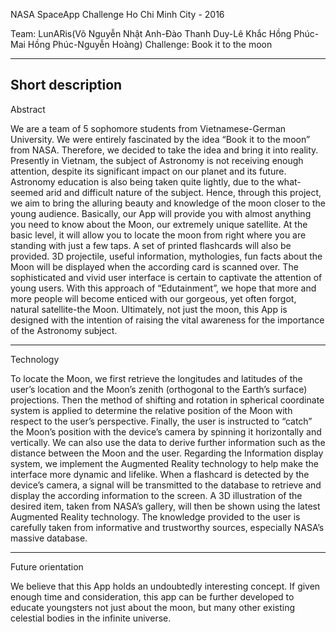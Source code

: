 NASA SpaceApp Challenge Ho Chi Minh City - 2016

Team: LunARis(Võ Nguyễn Nhật Anh-Đào Thanh Duy-Lê Khắc Hồng Phúc-Mai Hồng Phúc-Nguyễn Hoàng)
Challenge: Book it to the moon

---------------------------------------------
Short description
---------------------------------------------

Abstract

We are a team of 5 sophomore students from Vietnamese-German University. We were entirely fascinated by the idea “Book it to the moon” from NASA. Therefore, we decided to take the idea and bring it into reality. Presently in Vietnam, the subject of Astronomy is not receiving enough attention, despite its significant impact on our planet and its future. Astronomy education is also being taken quite lightly, due to the what-seemed arid and difficult nature of the subject. Hence, through this project, we aim to bring the alluring beauty and knowledge of the moon closer to the young audience. Basically, our App will provide you with almost anything you need to know about the Moon, our extremely unique satellite. At the basic level, it will allow you to locate the moon from right where you are standing with just a few taps. A set of printed flashcards will also be provided. 3D projectile, useful information, mythologies, fun facts about the Moon will be displayed when the according card is scanned over. The sophisticated and vivid user interface is certain to captivate the attention of young users. With this approach of “Edutainment”, we hope that more and more people will become enticed with our gorgeous, yet often forgot, natural satellite-the Moon. Ultimately, not just the moon, this App is designed with the intention of raising the vital awareness for the importance of the Astronomy subject.  	  


---------------------------------------------

Technology

To locate the Moon, we first retrieve the longitudes and latitudes of the user’s location and the Moon’s zenith (orthogonal to the Earth’s surface) projections. Then the method of shifting and rotation in spherical coordinate system is applied to determine the relative position of the Moon with respect to the user’s perspective. Finally, the user is instructed to “catch” the Moon’s position with the device’s camera by spinning it horizontally and vertically. We can also use the data to derive further information such as the distance between the Moon and the user.
Regarding the Information display system, we implement the Augmented Reality technology to help make the interface more dynamic and lifelike. When a flashcard is detected by the device’s camera, a signal will be transmitted to the database to retrieve and display the according information to the screen. A 3D illustration of the desired item, taken from NASA’s gallery, will then be shown using the latest Augmented Reality technology. The knowledge provided to the user is carefully taken from informative and trustworthy sources, especially NASA’s massive database.

---------------------------------------------

Future orientation

We believe that this App holds an undoubtedly interesting concept. If given enough time and consideration, this app can be further developed to educate youngsters not just about the moon, but many other existing celestial bodies in the infinite universe. 

 
